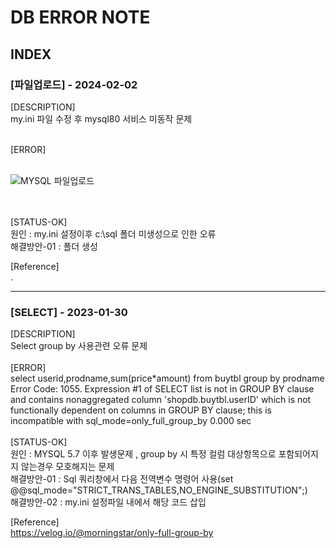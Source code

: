 # DB ERROR NOTE

INDEX
---
### [파일업로드] - 2024-02-02

[DESCRIPTION]  <br>
my.ini 파일 수정 후 mysql80 서비스 미동작 문제

<br>
[ERROR] <br>
 <br>
 
![MYSQL 파일업로드](https://github.com/EM-ORG-2023-12-27/03_DATABASE/assets/84259104/6e412dac-cbd5-4ab5-9d12-483ed05e58de)

<br><br>
[STATUS-OK] <br>
원인 : my.ini 설정이후 c:\sql 폴더 미생성으로 인한 오류<br/>
해결방안-01 : 폴더 생성<br/>


[Reference] <br>
.
 
---

### [SELECT] - 2023-01-30

[DESCRIPTION]  <br>
Select group by 사용관련 오류 문제  
<br>
[ERROR] <br>
select userid,prodname,sum(price*amount) from buytbl group by prodname   Error Code: 1055. Expression #1 of SELECT list is not in GROUP BY clause and contains nonaggregated column 'shopdb.buytbl.userID' which is not functionally dependent on columns in GROUP BY clause; this is incompatible with sql_mode=only_full_group_by   0.000 sec
<br><br>
[STATUS-OK] <br>
원인 : MYSQL 5.7 이후 발생문제 , group by 시 특정 컬럼 대상항목으로 포함되어지지 않는경우 모호해지는 문제<br/>
해결방안-01 : Sql 쿼리창에서 다음 전역변수 명령어 사용(set @@sql_mode="STRICT_TRANS_TABLES,NO_ENGINE_SUBSTITUTION";)<br/>
해결방안-02 : my.ini 설정파일 내에서 해당 코드 삽입

[Reference] <br>
https://velog.io/@morningstar/only-full-group-by <br>


